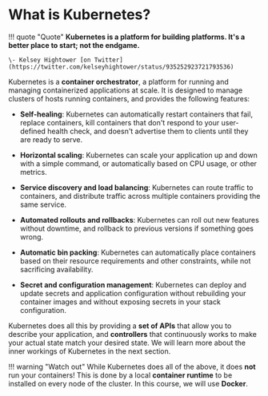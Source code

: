 # What is Kubernetes?

!!! quote "Quote"
    **Kubernetes is a platform for building platforms. It's a better place to start; not the endgame.**
   
    \- Kelsey Hightower [on Twitter](https://twitter.com/kelseyhightower/status/935252923721793536)

Kubernetes is a **container orchestrator**, a platform for running and managing containerized applications at scale. It is designed to manage clusters of hosts running containers, and provides the following features:

- **Self-healing**: Kubernetes can automatically restart containers that fail, replace containers, kill containers that don't respond to your user-defined health check, and doesn't advertise them to clients until they are ready to serve.

- **Horizontal scaling**: Kubernetes can scale your application up and down with a simple command, or automatically based on CPU usage, or other metrics.

- **Service discovery and load balancing**: Kubernetes can route traffic to containers, and distribute traffic across multiple containers providing the same service.

- **Automated rollouts and rollbacks**: Kubernetes can roll out new features without downtime, and rollback to previous versions if something goes wrong.

- **Automatic bin packing**: Kubernetes can automatically place containers based on their resource requirements and other constraints, while not sacrificing availability.

- **Secret and configuration management**: Kubernetes can deploy and update secrets and application configuration without rebuilding your container images and without exposing secrets in your stack configuration.



Kubernetes does all this by providing a **set of APIs** that allow you to describe your application, and **controllers** that continuously works to make your actual state match your desired state. We will learn more about the inner workings of Kubernetes in the next section.

!!! warning "Watch out"
    While Kubernetes does all of the above, it does **not** run your containers! This is done by a local **container runtime** to be installed on every node of the cluster. In this course, we will use **Docker**.